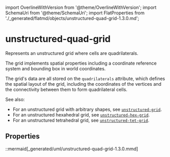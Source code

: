 import OverlineWithVersion from '@theme/OverlineWithVersion';
import SchemaUri from '@theme/SchemaUri';
import FlatProperties from './_generated/flatmd/objects/unstructured-quad-grid-1.3.0.md';

<OverlineWithVersion title="Geoscience Objects" version="1.3.0" badge="supported" />

# unstructured-quad-grid

<SchemaUri uri="schema/objects/unstructured-quad-grid/1.3.0/unstructured-quad-grid.schema.json" />

Represents an unstructured grid where cells are quadrilaterals.

The grid implements spatial properties including a coordinate reference system and bounding box in world coordinates.

The grid's data are all stored on the `quadrilaterals` attribute, which defines the spatial layout of the grid, including the coordinates of the vertices and the connectivity between them to form quadrilateral cells.

See also:

- For an unstructured grid with arbitrary shapes, see [`unstructured-grid`](unstructured-grid.md).
- For an unstructured hexahedral grid, see [`unstructured-hex-grid`](unstructured-hex-grid.md).
- For an unstructured tetrahedral grid, see [`unstructured-tet-grid`](unstructured-tet-grid.md).

## Properties

<FlatProperties />

::mermaid[_generated/uml/unstructured-quad-grid-1.3.0.mmd]
